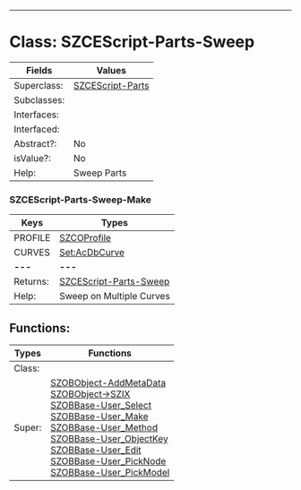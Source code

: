 ---------

# Class:	SZCEScript-Parts-Sweep

| Fields | Values |
| --------- | --------- |
| Superclass: | [SZCEScript-Parts](SZCEScript-Parts.html) |
| Subclasses: |  |
| Interfaces: |  |
| Interfaced: |  |
| Abstract?: | No |
| isValue?: | No |
| Help: | Sweep Parts |

### SZCEScript-Parts-Sweep-Make

| Keys | Types |
| --------- | --------- |
| PROFILE | [SZCOProfile](SZCOProfile.html) |
| CURVES | [Set:AcDbCurve](AcDbCurve.html) |
| **---** | **---** |
| Returns: | [SZCEScript-Parts-Sweep](SZCEScript-Parts-Sweep.html) |
| Help: | Sweep on Multiple Curves |


## Functions:

| Types | Functions |
| --------- | --------- |
| Class: |  |
| Super: | [SZOBObject-AddMetaData](SZOBObject.html) <br> [SZOBObject->SZIX](SZOBObject.html) <br> [SZOBBase-User_Select](SZOBBase.html) <br> [SZOBBase-User_Make](SZOBBase.html) <br> [SZOBBase-User_Method](SZOBBase.html) <br> [SZOBBase-User_ObjectKey](SZOBBase.html) <br> [SZOBBase-User_Edit](SZOBBase.html) <br> [SZOBBase-User_PickNode](SZOBBase.html) <br> [SZOBBase-User_PickModel](SZOBBase.html) |


